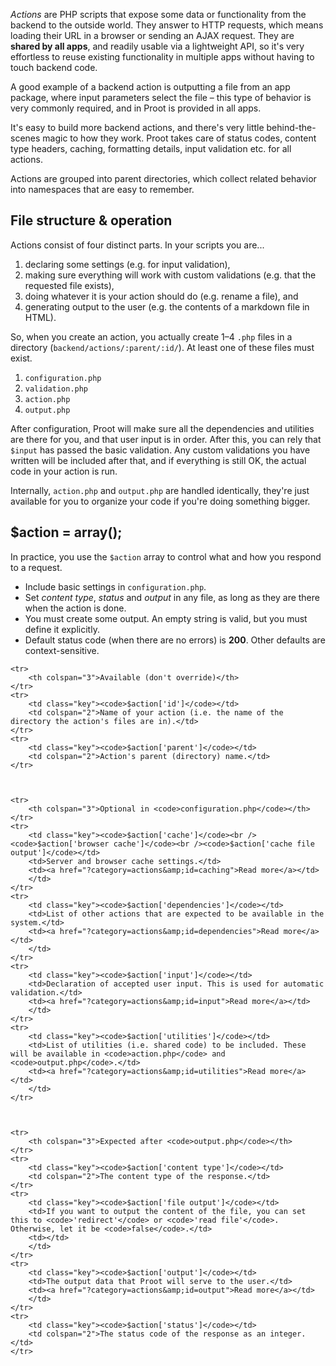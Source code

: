 
*Actions* are PHP scripts that expose some data or functionality from the backend to the outside world. They answer to HTTP requests, which means loading their URL in a browser or sending an AJAX request. They are **shared by all apps**, and readily usable via a lightweight API, so it's very effortless to reuse existing functionality in multiple apps without having to touch backend code.

A good example of a backend action is outputting a file from an app package, where input parameters select the file &ndash; this type of behavior is very commonly required, and in Proot is provided in all apps.

It's easy to build more backend actions, and there's very little behind-the-scenes magic to how they work. Proot takes care of status codes, content type headers, caching, formatting details, input validation etc. for all actions.

Actions are grouped into parent directories, which collect related behavior into namespaces that are easy to remember.



## File structure & operation

Actions consist of four distinct parts. In your scripts you are...

1. declaring some settings (e.g. for input validation),
2. making sure everything will work with custom validations (e.g. that the requested file exists),
3. doing whatever it is your action should do (e.g. rename a file), and
4. generating output to the user (e.g. the contents of a markdown file in HTML).

So, when you create an action, you actually create 1&ndash;4 `.php` files in a directory (`backend/actions/:parent/:id/`). At least one of these files must exist.

1. `configuration.php`
2. `validation.php`
3. `action.php`
4. `output.php`

After configuration, Proot will make sure all the dependencies and utilities are there for you, and that user input is in order. After this, you can rely that `$input` has passed the basic validation. Any custom validations you have written will be included after that, and if everything is still OK, the actual code in your action is run.

Internally, `action.php` and `output.php` are handled identically, they're just available for you to organize your code if you're doing something bigger.



## $action = array();

In practice, you use the `$action` array to control what and how you respond to a request.

- Include basic settings in `configuration.php`.
- Set *content type*, *status* and *output* in any file, as long as they are there when the action is done.
- You must create some output. An empty string is valid, but you must define it explicitly.
- Default status code (when there are no errors) is **200**. Other defaults are context-sensitive.

<table>

	<tr>
		<th colspan="3">Available (don't override)</th>
	</tr>
	<tr>
		<td class="key"><code>$action['id']</code></td>
		<td colspan="2">Name of your action (i.e. the name of the directory the action's files are in).</td>
	</tr>
	<tr>
		<td class="key"><code>$action['parent']</code></td>
		<td colspan="2">Action's parent (directory) name.</td>
	</tr>



	<tr>
		<th colspan="3">Optional in <code>configuration.php</code></th>
	</tr>
	<tr>
		<td class="key"><code>$action['cache']</code><br /><code>$action['browser cache']</code><br /><code>$action['cache file output']</code></td>
		<td>Server and browser cache settings.</td>
		<td><a href="?category=actions&amp;id=caching">Read more</a></td>
		</td>
	</tr>
	<tr>
		<td class="key"><code>$action['dependencies']</code></td>
		<td>List of other actions that are expected to be available in the system.</td>
		<td><a href="?category=actions&amp;id=dependencies">Read more</a></td>
		</td>
	</tr>
	<tr>
		<td class="key"><code>$action['input']</code></td>
		<td>Declaration of accepted user input. This is used for automatic validation.</td>
		<td><a href="?category=actions&amp;id=input">Read more</a></td>
		</td>
	</tr>
	<tr>
		<td class="key"><code>$action['utilities']</code></td>
		<td>List of utilities (i.e. shared code) to be included. These will be available in <code>action.php</code> and <code>output.php</code>.</td>
		<td><a href="?category=actions&amp;id=utilities">Read more</a></td>
		</td>
	</tr>



	<tr>
		<th colspan="3">Expected after <code>output.php</code></th>
	</tr>
	<tr>
		<td class="key"><code>$action['content type']</code></td>
		<td colspan="2">The content type of the response.</td>
	</tr>
	<tr>
		<td class="key"><code>$action['file output']</code></td>
		<td>If you want to output the content of the file, you can set this to <code>'redirect'</code> or <code>'read file'</code>. Otherwise, let it be <code>false</code>.</td>
		<td></td>
		</td>
	</tr>
	<tr>
		<td class="key"><code>$action['output']</code></td>
		<td>The output data that Proot will serve to the user.</td>
		<td><a href="?category=actions&amp;id=output">Read more</a></td>
		</td>
	</tr>
	<tr>
		<td class="key"><code>$action['status']</code></td>
		<td colspan="2">The status code of the response as an integer.</td>
	</tr>

</table>
